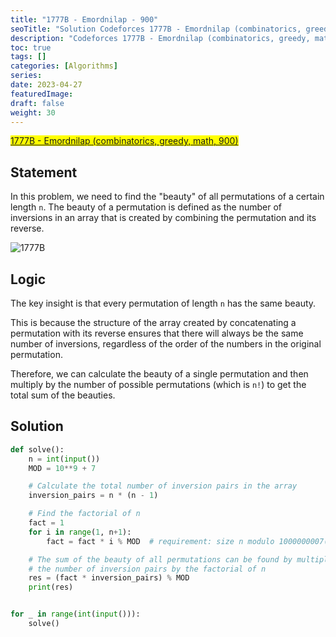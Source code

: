 ```yaml
---
title: "1777B - Emordnilap - 900"
seoTitle: "Solution Codeforces 1777B - Emordnilap (combinatorics, greedy, math, 900)"
description: "Codeforces 1777B - Emordnilap (combinatorics, greedy, math, 900)"
toc: true
tags: []
categories: [Algorithms]
series:
date: 2023-04-27
featuredImage:
draft: false
weight: 30
---
```


<mark>[1777B - Emordnilap (combinatorics, greedy, math, 900)](https://codeforces.com/contest/1777/problem/B)</mark>

## Statement

In this problem, we need to find the "beauty" of all permutations of a certain length `n`. The beauty of a permutation is defined as the number of inversions in an array that is created by combining the permutation and its reverse.

![1777B](../assets/1777B.en.jpeg)

## Logic

The key insight is that every permutation of length `n` has the same beauty.

This is because the structure of the array created by concatenating a permutation with its reverse ensures that there will always be the same number of inversions, regardless of the order of the numbers in the original permutation.

Therefore, we can calculate the beauty of a single permutation and then multiply by the number of possible permutations (which is `n!`) to get the total sum of the beauties.

## Solution

```python
def solve():
    n = int(input())
    MOD = 10**9 + 7

    # Calculate the total number of inversion pairs in the array
    inversion_pairs = n * (n - 1)

    # Find the factorial of n
    fact = 1
    for i in range(1, n+1):
        fact = fact * i % MOD  # requirement: size n modulo 1000000007(109+7)

    # The sum of the beauty of all permutations can be found by multiplying
    # the number of inversion pairs by the factorial of n
    res = (fact * inversion_pairs) % MOD
    print(res)


for _ in range(int(input())):
    solve()
```
